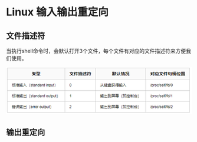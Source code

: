 # Linux 输入输出重定向

## 文件描述符

当执行shell命令时，会默认打开3个文件，每个文件有对应的文件描述符来方便我们使用。

![](media/image-20200428144123219.png)

## 输出重定向

